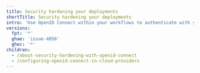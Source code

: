 ```yaml
---
title: Security hardening your deployments
shortTitle: Security hardening your deployments
intro: 'Use OpenID Connect within your workflows to authenticate with your cloud provider.'
versions:
  fpt: '*'
  ghae: 'issue-4856'
  ghec: '*'
children:
  - /about-security-hardening-with-openid-connect
  - /configuring-openid-connect-in-cloud-providers
---
```


